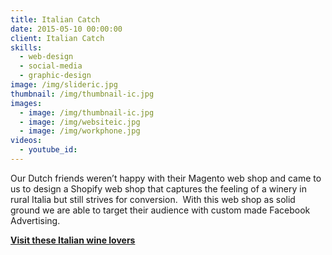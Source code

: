 ```yaml
---
title: Italian Catch
date: 2015-05-10 00:00:00
client: Italian Catch
skills:
  - web-design
  - social-media
  - graphic-design
image: /img/slideric.jpg
thumbnail: /img/thumbnail-ic.jpg
images:
  - image: /img/thumbnail-ic.jpg
  - image: /img/websiteic.jpg
  - image: /img/workphone.jpg
videos:
  - youtube_id:
---
```



Our Dutch friends weren’t happy with their Magento web shop and came to us to design a Shopify web shop that captures the feeling of a winery in rural Italia but still strives for conversion.  With this web shop as solid ground we are able to target their audience with custom made Facebook Advertising.

**[Visit these Italian wine lovers](https://italiancatch.nl/)**